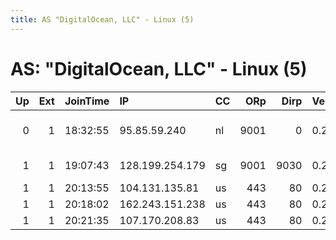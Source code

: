 ```yaml
---
title: AS "DigitalOcean, LLC" - Linux (5)
---
```


# AS: "DigitalOcean, LLC" - Linux (5)

|   Up |   Ext | JoinTime   | IP              | CC   |   ORp |   Dirp | Version   | Contact                      | Nickname   |   eFamMembers |
|-----:|------:|:-----------|:----------------|:-----|------:|-------:|:----------|:-----------------------------|:-----------|--------------:|
|    0 |     1 | 18:32:55   | 95.85.59.240    | nl   |  9001 |      0 | 0.2.9.11  | Kevin Gallagher kcg295 AT    | reggio     |             1 |
|    1 |     1 | 19:07:43   | 128.199.254.179 | sg   |  9001 |   9030 | 0.2.9.14  | lol-md5 &lt;lol-md5@riseup.n | lolmd5     |             1 |
|    1 |     1 | 20:13:55   | 104.131.135.81  | us   |   443 |     80 | 0.2.9.14  | None                         | Unnamed    |             1 |
|    1 |     1 | 20:18:02   | 162.243.151.238 | us   |   443 |     80 | 0.2.9.14  | None                         | Unnamed    |             1 |
|    1 |     1 | 20:21:35   | 107.170.208.83  | us   |   443 |     80 | 0.2.9.14  | None                         | Unnamed    |             1 |
